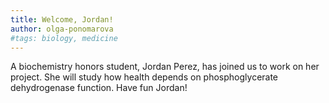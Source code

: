 ```yaml
---
title: Welcome, Jordan!
author: olga-ponomarova
#tags: biology, medicine
---
```


A biochemistry honors student, Jordan Perez, has joined us to work on her project. She will study how health depends on phosphoglycerate dehydrogenase function. Have fun Jordan! 
